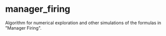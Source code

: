 # manager_firing

Algorithm for numerical exploration and other simulations of the formulas in "Manager Firing".
